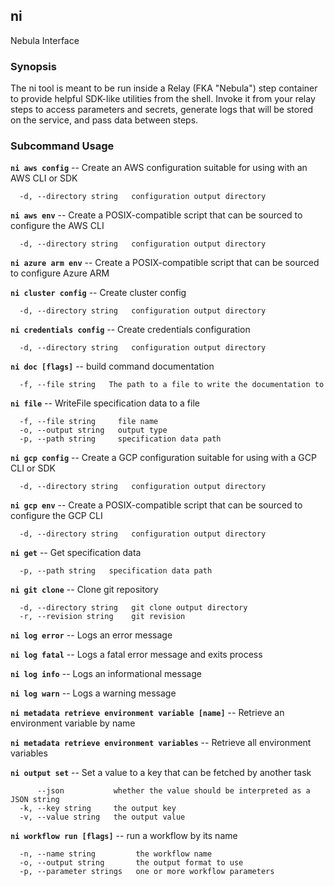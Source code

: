 ## ni

Nebula Interface

### Synopsis

The ni tool is meant to be run inside a Relay (FKA "Nebula")
step container to provide helpful SDK-like utilities from the shell.
Invoke it from your relay steps to access parameters and secrets,
generate logs that will be stored on the service, and pass data
between steps.


### Subcommand Usage

**`ni aws config`** -- Create an AWS configuration suitable for using with an AWS CLI or SDK
```
  -d, --directory string   configuration output directory
```

**`ni aws env`** -- Create a POSIX-compatible script that can be sourced to configure the AWS CLI
```
  -d, --directory string   configuration output directory
```

**`ni azure arm env`** -- Create a POSIX-compatible script that can be sourced to configure Azure ARM

**`ni cluster config`** -- Create cluster config
```
  -d, --directory string   configuration output directory
```

**`ni credentials config`** -- Create credentials configuration
```
  -d, --directory string   configuration output directory
```

**`ni doc [flags]`** -- build command documentation
```
  -f, --file string   The path to a file to write the documentation to
```

**`ni file`** -- WriteFile specification data to a file
```
  -f, --file string     file name
  -o, --output string   output type
  -p, --path string     specification data path
```

**`ni gcp config`** -- Create a GCP configuration suitable for using with a GCP CLI or SDK
```
  -d, --directory string   configuration output directory
```

**`ni gcp env`** -- Create a POSIX-compatible script that can be sourced to configure the GCP CLI
```
  -d, --directory string   configuration output directory
```

**`ni get`** -- Get specification data
```
  -p, --path string   specification data path
```

**`ni git clone`** -- Clone git repository
```
  -d, --directory string   git clone output directory
  -r, --revision string    git revision
```

**`ni log error`** -- Logs an error message

**`ni log fatal`** -- Logs a fatal error message and exits process

**`ni log info`** -- Logs an informational message

**`ni log warn`** -- Logs a warning message

**`ni metadata retrieve environment variable [name]`** -- Retrieve an environment variable by name

**`ni metadata retrieve environment variables`** -- Retrieve all environment variables

**`ni output set`** -- Set a value to a key that can be fetched by another task
```
      --json           whether the value should be interpreted as a JSON string
  -k, --key string     the output key
  -v, --value string   the output value
```

**`ni workflow run [flags]`** -- run a workflow by its name
```
  -n, --name string         the workflow name
  -o, --output string       the output format to use
  -p, --parameter strings   one or more workflow parameters
```

